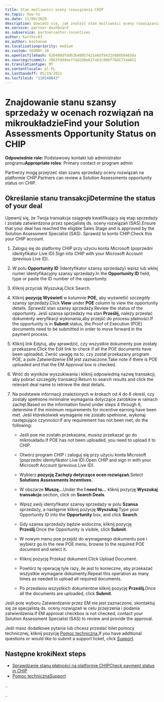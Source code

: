```yaml
---
title: Stan możliwości oceny rozwiązania CHIP
ms.topic: how-to
ms.date: 11/09/2020
description: Dowiedz się, jak znaleźć stan możliwości oceny rozwiązania na platformie Channel Incentives Platform (CHIP).
ms.service: partner-dashboard
ms.subservice: partnercenter-incentives
author: Karthic83
ms.author: kashanum
ms.localizationpriority: medium
ms.custom: SEOMAY.20
ms.openlocfilehash: 620490dfdd63b40957421e6df6432d480584658a
ms.sourcegitcommit: 7063fdddee77ad2d8e627ab3c806f76d173ab652
ms.translationtype: MT
ms.contentlocale: pl-PL
ms.lasthandoff: 05/19/2021
ms.locfileid: "110148843"
---
```

# <a name="find-your-solution-assessments-opportunity-status-on-chip"></a><span data-ttu-id="19b10-103">Znajdowanie stanu szansy sprzedaży w ocenach rozwiązań na mikroukładzie</span><span class="sxs-lookup"><span data-stu-id="19b10-103">Find your Solution Assessments Opportunity Status on CHIP</span></span>

<span data-ttu-id="19b10-104">**Odpowiednie role:** Podstawowy kontakt lub administrator programu</span><span class="sxs-lookup"><span data-stu-id="19b10-104">**Appropriate roles**: Primary contact or program admin</span></span>

<span data-ttu-id="19b10-105">Partnerzy mogą przejrzeć stan szans sprzedaży oceny rozwiązań na platformie CHIP.</span><span class="sxs-lookup"><span data-stu-id="19b10-105">Partners can review a Solution Assessments opportunity status on CHIP.</span></span>

## <a name="determine-the-status-of-your-deal"></a><span data-ttu-id="19b10-106">Określanie stanu transakcji</span><span class="sxs-lookup"><span data-stu-id="19b10-106">Determine the status of your deal</span></span>

<span data-ttu-id="19b10-107">Upewnij się, że Twoja transakcja osiągnęła kwalifikujący się etap sprzedaży i została zatwierdzona przez specjalistę ds. oceny rozwiązań (SAS).</span><span class="sxs-lookup"><span data-stu-id="19b10-107">Ensure that your deal has reached the eligible Sales Stage and is approved by the Solution Assessment Specialist (SAS).</span></span> <span data-ttu-id="19b10-108">Sprawdź to konto CHIP.</span><span class="sxs-lookup"><span data-stu-id="19b10-108">Check this your CHIP account.</span></span>

1. <span data-ttu-id="19b10-109">Zaloguj się do platformy CHIP przy użyciu konta Microsoft (poprzedni identyfikator Live ID).</span><span class="sxs-lookup"><span data-stu-id="19b10-109">Sign into CHIP with your Microsoft Account (previous Live ID).</span></span>
1. <span data-ttu-id="19b10-110">W polu **Opportunity ID** (Identyfikator szansy sprzedaży) wpisz lub wklej numer identyfikacyjny szansy sprzedaży.</span><span class="sxs-lookup"><span data-stu-id="19b10-110">In the **Opportunity ID** field, type or paste the ID number of the opportunity.</span></span>
3. <span data-ttu-id="19b10-111">Kliknij przycisk Wyszukaj.</span><span class="sxs-lookup"><span data-stu-id="19b10-111">Click Search.</span></span>

1. <span data-ttu-id="19b10-112">Kliknij **pozycję Wyświetl** w kolumnie **POE,** aby wyświetlić szczegóły szansy sprzedaży.</span><span class="sxs-lookup"><span data-stu-id="19b10-112">Click **View** under **POE** column to view the opportunity details.</span></span> <span data-ttu-id="19b10-113">Sprawdź stan szansy sprzedaży.</span><span class="sxs-lookup"><span data-stu-id="19b10-113">Review the status of the opportunity.</span></span> <span data-ttu-id="19b10-114">Jeśli szansa sprzedaży ma stan **Prześlij,** należy przesłać dokumenty weryfikacji wykonania,aby przejść do procesu płatności.</span><span class="sxs-lookup"><span data-stu-id="19b10-114">If the opportunity is in **Submit** status, the Proof of Execution (POE) documents need to be submitted in order to move forward in the payment process.</span></span>
 
1. <span data-ttu-id="19b10-115">Kliknij link Edytuj, aby sprawdzić, czy wszystkie dokumenty poe zostały przekazane.</span><span class="sxs-lookup"><span data-stu-id="19b10-115">Click the Edit link to check if all the POE documents have been uploaded.</span></span> <span data-ttu-id="19b10-116">Zwróć uwagę na to, czy został przekazany program POE, a pole Zatwierdzenie EM jest zaznaczone.</span><span class="sxs-lookup"><span data-stu-id="19b10-116">Take note if there is POE uploaded and that the EM Approval box is checked.</span></span>
 
1. <span data-ttu-id="19b10-117">Wróć do wyników wyszukiwania i kliknij odpowiednią nazwę transakcji, aby pobrać szczegóły transakcji.</span><span class="sxs-lookup"><span data-stu-id="19b10-117">Return to search results and click the relevant deal name to retrieve the deal details.</span></span> 

1. <span data-ttu-id="19b10-118">Na podstawie informacji znalezionych w krokach od 4 do 6 określ, czy zostały spełnione minimalne wymagania dotyczące zarobków w ramach zachęt.</span><span class="sxs-lookup"><span data-stu-id="19b10-118">Based on the information found under steps 4 through 6, determine if the minimum requirements for incentive earning have been met.</span></span> <span data-ttu-id="19b10-119">Jeśli którekolwiek wymaganie nie zostało spełnione, wykonaj następujące czynności:</span><span class="sxs-lookup"><span data-stu-id="19b10-119">If any requirement has not been met, do the following:</span></span>
 
     - <span data-ttu-id="19b10-120">Jeśli poe nie zostało przekazane, musisz przekazać go do mikroukładu.</span><span class="sxs-lookup"><span data-stu-id="19b10-120">If POE has not been uploaded, you need to upload it to CHIP.</span></span>
 
     - <span data-ttu-id="19b10-121">Otwórz program CHIP i zaloguj się przy użyciu konta Microsoft (poprzedni identyfikator Live ID).</span><span class="sxs-lookup"><span data-stu-id="19b10-121">Open CHIP and sign in with your Microsoft Account (previous Live ID).</span></span>
 
     - <span data-ttu-id="19b10-122">Wybierz **pozycję Zachęty dotyczące ocen rozwiązań.**</span><span class="sxs-lookup"><span data-stu-id="19b10-122">Select **Solutions Assessments Incentives.**</span></span>

     - <span data-ttu-id="19b10-123">W obszarze **Muszę...**</span><span class="sxs-lookup"><span data-stu-id="19b10-123">Under the **I need to…**</span></span> <span data-ttu-id="19b10-124">kliknij pozycję **Wyszukaj transakcje.**</span><span class="sxs-lookup"><span data-stu-id="19b10-124">section, click on **Search Deals**.</span></span>

     - <span data-ttu-id="19b10-125">Wpisz swój identyfikator szansy sprzedaży w polu **Szansa** sprzedaży, a następnie kliknij pozycję **Wyszukaj**.</span><span class="sxs-lookup"><span data-stu-id="19b10-125">Type your Opportunity ID into the **Opportunity** box, and click **Search**.</span></span>

     - <span data-ttu-id="19b10-126">Gdy szansa sprzedaży będzie widoczna, kliknij pozycję **Prześlij**.</span><span class="sxs-lookup"><span data-stu-id="19b10-126">Once the Opportunity is visible, click **Submit**.</span></span>
  
     - <span data-ttu-id="19b10-127">W nowym menu poe przejdź do wymaganego dokumentu poe i wybierz go.</span><span class="sxs-lookup"><span data-stu-id="19b10-127">In the new POE menu, browse to the required POE document and select it.</span></span>

     - <span data-ttu-id="19b10-128">Kliknij pozycję Przekaż dokument.</span><span class="sxs-lookup"><span data-stu-id="19b10-128">Click Upload Document.</span></span>

     - <span data-ttu-id="19b10-129">Powtórz tę operację tyle razy, ile jest to konieczne, aby przekazać wszystkie wymagane dokumenty.</span><span class="sxs-lookup"><span data-stu-id="19b10-129">Repeat this operation as many times as needed to upload all required documents.</span></span>

     - <span data-ttu-id="19b10-130">Po przesłaniu wszystkich dokumentów kliknij pozycję **Prześlij**.</span><span class="sxs-lookup"><span data-stu-id="19b10-130">Once all the documents are uploaded, click **Submit**.</span></span>

<span data-ttu-id="19b10-131">Jeśli pole wyboru Zatwierdzanie przez EM nie jest zaznaczone, skontaktuj się ze specjalistą ds. oceny rozwiązań w celu przejrzenia i podania zatwierdzenia.</span><span class="sxs-lookup"><span data-stu-id="19b10-131">If EM approval checkbox is not checked, contact your Solution Assessment Specialist (SAS) to review and provide the approval.</span></span>
 
<span data-ttu-id="19b10-132">Jeśli masz dodatkowe pytania lub chcesz przesłać bilet pomocy technicznej, kliknij pozycję [Pomoc techniczna.](report-problems-with-partner-center.md)</span><span class="sxs-lookup"><span data-stu-id="19b10-132">If you have additional questions or would like to submit a support ticket, click [Support](report-problems-with-partner-center.md).</span></span>

## <a name="next-steps"></a><span data-ttu-id="19b10-133">Następne kroki</span><span class="sxs-lookup"><span data-stu-id="19b10-133">Next steps</span></span>

- [<span data-ttu-id="19b10-134">Sprawdzanie stanu płatności na platformie CHIP</span><span class="sxs-lookup"><span data-stu-id="19b10-134">Check payment status in CHIP</span></span>](chip-payment-status.md)
- [<span data-ttu-id="19b10-135">Pomoc techniczna</span><span class="sxs-lookup"><span data-stu-id="19b10-135">Support</span></span>](report-problems-with-partner-center.md)

<span data-ttu-id="19b10-136">.</span><span class="sxs-lookup"><span data-stu-id="19b10-136">.</span></span>




<span data-ttu-id="19b10-137">.</span><span class="sxs-lookup"><span data-stu-id="19b10-137">.</span></span>





